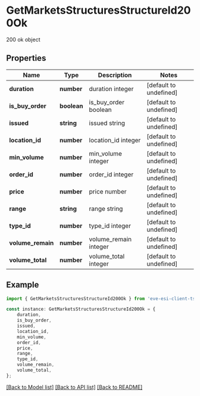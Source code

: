 # GetMarketsStructuresStructureId200Ok

200 ok object

## Properties

Name | Type | Description | Notes
------------ | ------------- | ------------- | -------------
**duration** | **number** | duration integer | [default to undefined]
**is_buy_order** | **boolean** | is_buy_order boolean | [default to undefined]
**issued** | **string** | issued string | [default to undefined]
**location_id** | **number** | location_id integer | [default to undefined]
**min_volume** | **number** | min_volume integer | [default to undefined]
**order_id** | **number** | order_id integer | [default to undefined]
**price** | **number** | price number | [default to undefined]
**range** | **string** | range string | [default to undefined]
**type_id** | **number** | type_id integer | [default to undefined]
**volume_remain** | **number** | volume_remain integer | [default to undefined]
**volume_total** | **number** | volume_total integer | [default to undefined]

## Example

```typescript
import { GetMarketsStructuresStructureId200Ok } from 'eve-esi-client-ts';

const instance: GetMarketsStructuresStructureId200Ok = {
    duration,
    is_buy_order,
    issued,
    location_id,
    min_volume,
    order_id,
    price,
    range,
    type_id,
    volume_remain,
    volume_total,
};
```

[[Back to Model list]](../README.md#documentation-for-models) [[Back to API list]](../README.md#documentation-for-api-endpoints) [[Back to README]](../README.md)
